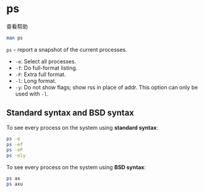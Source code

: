 # ps

查看帮助

```bash
man ps
```

`ps` - report a snapshot of the current processes.

- `-e`: Select all processes.
- `-f`: Do full-format listing.
- `-F`: Extra full format.
- `-l`: Long format.
- `-y`: Do not show flags; show rss in place of addr. This option can only be used with `-l`.

## Standard syntax and BSD syntax

To see every process on the system using **standard syntax**:

```bash
ps -e
ps -ef
ps -eF
ps -ely
```

To see every process on the system using **BSD syntax**:

```bash
ps ax
ps axu
```
